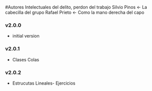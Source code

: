#Autores Intelectuales del delito, perdon del trabajo 
Silvio Pinos <- La cabecilla del grupo
Rafael Prieto <- Como la mano derecha del capo
### v2.0.0
- initial version
### v2.0.1
- Clases Colas
### v2.0.2
- Estrucutas Lineales- Ejercicios